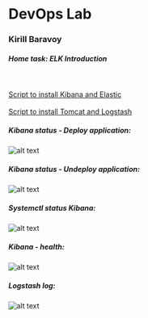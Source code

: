 # DevOps Lab
### Kirill Baravoy

##### Home task: ELK Introduction
<br>

[Script to install Kibana and Elastic](https://github.com/borovoykirill/DevOps-Lab/blob/ELK/provision/server-setup.sh "Setup Kibana and Elastic") <br>
<br>
[Script to install Tomcat and Logstash](https://github.com/borovoykirill/DevOps-Lab/blob/ELK/provision/tomcat-setup.sh "Setup Tomcat and Logstash") <br>

##### Kibana status - Deploy application:
![alt text](https://github.com/borovoykirill/DevOps-Lab/blob/ELK/img/deploy.png "Deploy application")
<br>
##### Kibana status - Undeploy application:
![alt text](https://github.com/borovoykirill/DevOps-Lab/blob/ELK/img/undeploy.png "Undeploy application")

##### Systemctl status Kibana:
![alt text](https://github.com/borovoykirill/DevOps-Lab/blob/ELK/img/kibana-status.png "Service kibana status")

##### Kibana - health:
![alt text](https://github.com/borovoykirill/DevOps-Lab/blob/ELK/img/health.png "Kibana health")

##### Logstash log:
![alt text](https://github.com/borovoykirill/DevOps-Lab/blob/ELK/img/logstash-log.png "Logstash")
